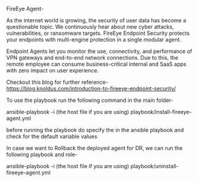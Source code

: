 FireEye Agent-

As the internet world is growing, the security of user data has become a questionable topic. We continuously hear about new cyber attacks, vulnerabilities, or ransomware targets. FireEye Endpoint Security protects your endpoints with multi-engine protection in a single modular agent.

Endpoint Agents let you monitor the use, connectivity, and performance of VPN gateways and end-to-end network connections. Due to this, the remote employee can consume business-critical internal and SaaS apps with zero impact on user experience.

Checkout this blog for further reference- https://blog.knoldus.com/introduction-to-fireeye-endpoint-security/

To use the playbook run the following command in the main folder-

ansible-playbook -i (the host file if you are using) playbook/install-fireeye-agent.yml

before running the playbook do specify the <hostname> in the ansible playbook and check for the default variable values


In case we want to Rollback the deployed agent for DR, we can run the following playbook and role-

ansible-playbook -i (the host file if you are using) playbook/uninstall-fireeye-agent.yml
